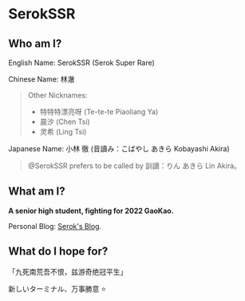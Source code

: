 # SerokSSR

## Who am I? 

English Name: SerokSSR (Serok Super Rare)

Chinese Name: 林澈

> Other Nicknames: 
> - 特特特漂亮呀 (Te-te-te Piaoliang Ya)
> - 晨汐 (Chen Tsi)
> - 灵希 (Ling Tsi)

Japanese Name: 小林 徹 (音讀み：こばやし あきら Kobayashi Akira)

> @SerokSSR prefers to be called by 訓讀：りん あきら Lin Akira。

## What am I?

**A senior high student, fighting for 2022 GaoKao.**

Personal Blog: [Serok's Blog](https://snow.js.org/).

## What do I hope for?

「九死南荒吾不恨，兹游奇绝冠平生」

新しいターミナル、万事勝意 :star:

<!--
**Srkeo/Srkeo** is a ✨ _special_ ✨ repository because its `README.md` (this file) appears on your GitHub profile.

Here are some ideas to get you started:

- 🔭 I’m currently working on ...
- 🌱 I’m currently learning ...
- 👯 I’m looking to collaborate on ...
- 🤔 I’m looking for help with ...
- 💬 Ask me about ...
- 📫 How to reach me: ...
- 😄 Pronouns: ...
- ⚡ Fun fact: ...
-->
